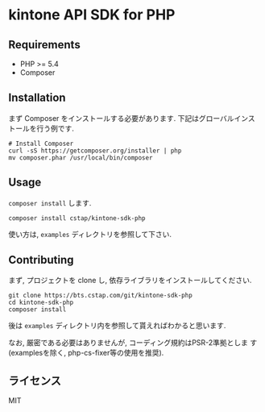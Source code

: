 kintone API SDK for PHP
=======================

Requirements
------------

* PHP >= 5.4
* Composer

Installation
------------

まず Composer をインストールする必要があります. 下記はグローバルインス
トールを行う例です.

```{.bash}
# Install Composer
curl -sS https://getcomposer.org/installer | php
mv composer.phar /usr/local/bin/composer
```

Usage
-----

`composer install` します.

```{.bash}
composer install cstap/kintone-sdk-php
```

使い方は, `examples` ディレクトリを参照して下さい.

Contributing
------------

まず, プロジェクトを clone し, 依存ライブラリをインストールしてください.

```{.bash}
git clone https://bts.cstap.com/git/kintone-sdk-php
cd kintone-sdk-php
composer install
```

後は `examples` ディレクトリ内を参照して貰えればわかると思います.

なお, 厳密である必要はありませんが, コーディング規約はPSR-2準拠としま
す(examplesを除く, php-cs-fixer等の使用を推奨).

ライセンス
------------

MIT